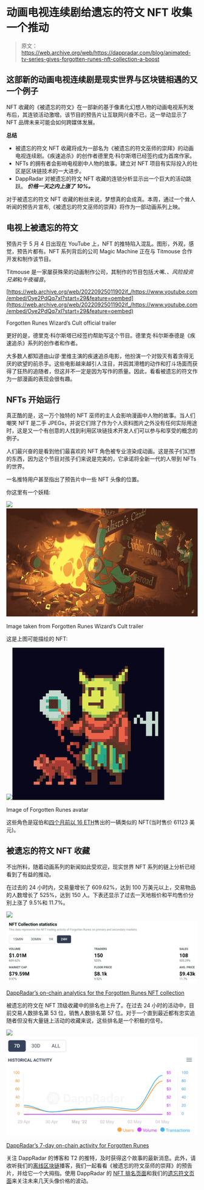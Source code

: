 # 动画电视连续剧给遗忘的符文 NFT 收集一个推动

> 原文：<https://web.archive.org/web/https://dappradar.com/blog/animated-tv-series-gives-forgotten-runes-nft-collection-a-boost>

## 这部新的动画电视连续剧是现实世界与区块链相遇的又一个例子

NFT 收藏的《被遗忘的符文》在一部新的基于像素化幻想人物的动画电视系列发布后，其连锁活动激增。该节目的预告片让互联网兴奋不已，这一举动显示了 NFT 品牌未来可能会如何跨媒体发展。

**总结**

*   被遗忘的符文 NFT 收藏将成为一部名为《被遗忘的符文巫师的崇拜》的动画电视连续剧。《疾速追杀》的创作者德里克·科尔斯塔已经签约成为首席作家。
*   NFTs 的拥有者会影响电视剧中人物的故事。建立对 NFT 项目有实际投入的社区是区块链技术的一大进步。
*   DappRadar 对被遗忘的符文 NFT 收藏的连锁分析显示出一个巨大的活动跳跃。 ***价格一天之内上涨了*** ***10%。***

对于被遗忘的符文 NFT 收藏的粉丝来说，梦想真的会成真。本周，通过一个耸人听闻的预告片宣布,《被遗忘的符文巫师的崇拜》将作为一部动画系列上映。

## 电视上被遗忘的符文

预告片于 5 月 4 日出现在 YouTube 上，NFT 的推特陷入混乱。图形，外观，感觉，预告片都有。NFT 系列背后的公司 Magic Machine 正在与 Titmouse 合作开发和制作该节目。

Titmouse 是一家屡获殊荣的动画制作公司，其制作的节目包括*大嘴*、*、风险投资兄弟*和*午夜福音*。

[https://web.archive.org/web/20220925011902if_/https://www.youtube.com/embed/Oye2PdQq7xI?start=29&feature=oembed](https://web.archive.org/web/20220925011902if_/https://www.youtube.com/embed/Oye2PdQq7xI?start=29&feature=oembed)

Forgotten Runes Wizard’s Cult official trailer

更好的是，德里克·科尔斯塔已经签约帮助写这个节目。德里克·科尔斯泰德是《疾速追杀》系列的创作者和作者。

大多数人都知道由山谬·里维主演的疾速追杀电影，他扮演一个对毁灭有着贪得无厌的欲望的前杀手。这些电影越来越引人注目，并因其滑稽的动作和打斗场面而获得了狂热的追随者，但这并不一定是因为写作的质量。因此，看看被遗忘的符文作为一部漫画的表现会很有趣。

## NFTs 开始运行

真正酷的是，这一万个独特的 NFT 巫师的主人会影响漫画中人物的故事。当人们嘲笑 NFT 是二手 JPEGs，并说它们除了作为个人资料图片之外没有任何实际用途时，这是又一个有创意的人找到利用区块链技术开发人们可以参与和享受的概念的例子。

人们最兴奋的是看到他们最喜欢的 NFT 角色被专业渲染成动画。这是孩子们幻想的东西，因为这个节目对孩子们来说是完美的，它承诺将全新一代的人带到 NFTs 的世界。

一名推特用户甚至指出了预告片中一些 NFT 头像的位置。

你这里有一个妖精:

![](img/2538ef2d8acd5cca20f333930034dc99.png)![](img/677273c6cddcdd37c73a3304d5d35327.png)

Image taken from Forgotten Runes Wizard’s Cult trailer

这是上图可能描绘的 NFT:

![](img/01b0e416a6a0dcae7514c314a9b6f7d1.png)![](img/86f340290b8c6793e076ec0e33864d6e.png)

Image of Forgotten Runes avatar

这些角色是寇伯和[四个月前以 16 ETH](https://web.archive.org/web/20220925011902/https://dappradar.com/hub/assets/eth/0x521f9c7505005cfa19a8e5786a9c3c9c9f5e6f42/55)售出的一辆类似的 NFT(当时售价 61123 美元)。

## 被遗忘的符文 NFT 收藏

不出所料，随着动画系列的新闻如此受欢迎，现实世界 NFT 系列的链上分析已经看到了有益的推动。

在过去的 24 小时内，交易量增长了 609.62%，达到 100 万美元以上，交易物品的人数增长了 525%，达到 150 人。下表还显示了过去一天地板价和平均售价分别上涨了 9.5%和 11.7%。

![](img/a63802c3ad7c7312d9210619aafa8d3f.png)![](img/13bd1f5904e17bdd11f4e31e4993c372.png)

[DappRadar’s on-chain analytics for the Forgotten Runes NFT collection](https://web.archive.org/web/20220925011902/https://dappradar.com/ethereum/collectibles/forgotten-runes)

被遗忘的符文在 NFT 顶级收藏中的排名也上升了。在过去 24 小时的活动中，目前交易人数排名第 53 位，销售人数排名第 57 位。对于一个直到最近都有忠实追随者但没有大量链上活动的收藏来说，这些排名是一个积极的信号。

![](img/fa6891c75f6d99fd842ba82207d5b0dd.png)![](img/00a6b6a24d92dca02b31d92681a900a7.png)

[DappRadar’s 7-day on-chain activity for Forgotten Runes](https://web.archive.org/web/20220925011902/https://dappradar.com/ethereum/collectibles/forgotten-runes)

关注 DappRadar 的博客和 T2 的推特，及时获得这个故事的最新消息。此外，请收听我们的[离线区块链](https://web.archive.org/web/20220925011902/https://www.youtube.com/watch?v=uASQIhKkczA&list=PL0L1ZfahiAoOq8hl_dUQBxSCiQIGtaGJK)播客，我们一起看看《被遗忘的符文巫师的崇拜》的预告片，并给它一个大拇指。使用 DappRadar 的 [NFT 排名页面](https://web.archive.org/web/20220925011902/https://dappradar.com/nft/collections)和我们的[遗忘符文页面](https://web.archive.org/web/20220925011902/https://dappradar.com/ethereum/collectibles/forgotten-runes)来关注未来几天头像价格的波动。